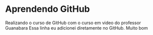 # Aprendendo GitHub
 Realizando o curso de GitHub com o curso em video do professor Guanabara
 Essa linha eu adicionei diretamente no GitHub. Muito bom
